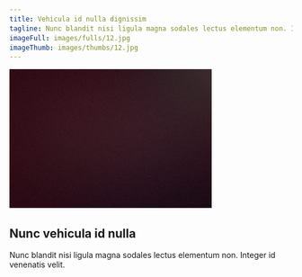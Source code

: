 ```yaml
---
title: Vehicula id nulla dignissim
tagline: Nunc blandit nisi ligula magna sodales lectus elementum non. Integer id venenatis velit.
imageFull: images/fulls/12.jpg
imageThumb: images/thumbs/12.jpg
---
```



<article class="thumb">
							<a href="images/fulls/08.jpg" class="image"><img src="images/thumbs/08.jpg" alt="" /></a>
							<h2>Nunc vehicula id nulla</h2>
							<p>Nunc blandit nisi ligula magna sodales lectus elementum non. Integer id venenatis velit.</p>
						</article>
						